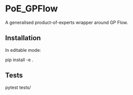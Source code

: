 # PoE_GPFlow

A generalised product-of-experts wrapper around GP Flow.

## Installation
In editable mode:

pip install -e .

## Tests
pytest tests/